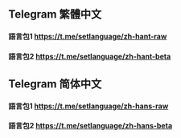## Telegram 繁體中文

#### 語言包1 https://t.me/setlanguage/zh-hant-raw

#### 語言包2 https://t.me/setlanguage/zh-hant-beta

## Telegram 简体中文

#### 語言包1 https://t.me/setlanguage/zh-hans-raw

#### 語言包2 https://t.me/setlanguage/zh-hans-beta

